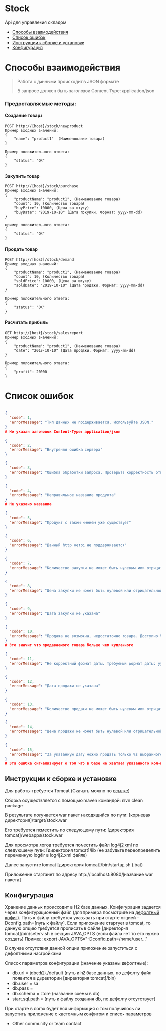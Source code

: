 # Stock 

Api для управления складом

- [Способы взаимодействия](#markdown-header-cпособы-взаимодействия)
- [Список ошибок](#список-ошибок)
- [Инструкции к сборке и установке](#markdown-header-инструкции-к-сборке-и-установке)
- [Конфигурация](#markdown-header-конфигурация)

# Способы взаимодействия 


> Работа с данными происходит в JSON формате
> 
> В запросе должен быть заголовок Content-Type: application/json 

### Предоставляемые методы:

#### Создание товара
```
POST http://[host]/stock/newproduct
Пример входных значений:
{
    "name": "product1"  (Наименование товара)
}

Пример положительного ответа:
{
    "status": "OK"
}
```

#### Закупить товар
```
POST http://[host]/stock/purchase
Пример входных значений:
{ 
    "productName": "product1", (Наименование товара)
    "count": 10, (Количество товара)
    "buyPrice": 10000, (Цена за штуку)
    "buyDate": "2019-10-10" (Дата покупки. Формат: yyyy-mm-dd)
}

Пример положительного ответа:
{
    "status": "OK"
}
```

#### Продать товар
```
POST http://[host]/stock/demand
Пример входных значений:
{ 
    "productName": "product1", (Наименование товара)
    "count": 10, (Количество товара)
    "soldPrice": 10000, (Цена за штуку)
    "soldDate": "2019-10-10" (Дата продажи. Формат: yyyy-mm-dd)
}

Пример положительного ответа:
{
    "status": "OK"
}
```

#### Расчитать прибыль
```
GET http://[host]/stock/salesreport
Пример входных значений:
{ 
    "productName": "product1", (Наименование товара)
    "date": "2019-10-10" (Дата продажи. Формат: yyyy-mm-dd)
}

Пример положительного ответа:
{
    "profit": 20000 
}
```

# Список ошибок

```json

{
  "code": 1, 
  "errorMessage": "Тип данных не поддерживается. Используйте JSON."
}
# Не указан заголовок Content-Type: application/json

{
  "code": 2, 
  "errorMessage": "Внутреняя ошибка сервера"
}

{
  "code": 3, 
  "errorMessage": "Ошибка обработки запроса. Проверьте корректность отправляемого json-a."
}

{
  "code": 4, 
  "errorMessage": "Неправильное название продукта"
}
# Не указано название

{
  "code": 5, 
  "errorMessage": "Продукт с таким именем уже существует"
}

{
  "code": 6, 
  "errorMessage": "Данный http метод не поддерживается"
}

{
  "code": 7, 
  "errorMessage": "Количество закупки не может быть нулевым или отрицательным"
}

{
  "code": 8, 
  "errorMessage": "Цена закупки не может быть нулевой или отрицательной"
}

{
  "code": 9, 
  "errorMessage": "Дата закупки не указана"
}

{
  "code": 10, 
  "errorMessage": "Продажа не возможна, недостаточно товара. Доступно %s."
}
# Это значит что продаваемого товара больше чем купленного

{
  "code": 11, 
  "errorMessage": "Не корректный формат даты. Требуемый формат даты: yyyy-mm-dd."
}

{
  "code": 12, 
  "errorMessage": "Дата продажи не указана"
}

{
  "code": 13, 
  "errorMessage": "Количество продажи не может быть нулевым или отрицательным"
}

{
  "code": 14, 
  "errorMessage": "Цена продажи не может быть нулевой или отрицательной"
}

{
  "code": 15, 
  "errorMessage": "За указанную дату можно продать только %s выбранного продукта"
}
# Эта ошибка сигнализирует о том что в базе не хватает указанного кол-ва продукта за указанную дату. Цифра означает сколько продукта можно продать за указанную дату.

```

## Инструкции к сборке и установке 


Для работы требуется Tomcat (Скачать можно по [ссылке](https://tomcat.apache.org/download-90.cgi))

Сборка осуществляется с помощью maven командой: mvn clean package 

В результате получается war пакет находящийся по пути: [корневая директория]/target/stock.war

Его требуется поместить по следующему пути: [директория tomcat]/webapps/stock.war

Для просмотра логов требуется поместить файл [log4j2.xml](./logs/log4j2.xml) по следующему пути: [директория tomcat]/lib (не забудьте переопределить переменную logdir в log4j2.xml файле)

Далее запустите tomcat [директория tomcat]/bin/startup.sh (.bat)

Приложение стартанет по адресу http://localhost:8080/[название war пакета]


## Конфигурация


Хранение данных происходит в H2 базе данных.
Конфигурация задается через конфигурационный файл (для примера посмотрите на [дефолтный кофиг](./src/main/resources/application.properties)). 
Путь к файлу требуется указывать при старте опцией -Dconfig.path=[путь к файлу]. 
Если приложение стартует в tomcat, то данную опцию требуется прописать в файле [директория tomcat]/bin/setenv.sh в секции JAVA_OPTS (если файла нет то его нужно создать)
Пример: export JAVA_OPTS="-Dconfig.path=/home/user..."

В случае отсутствия данной опции приложение запуститься с дефолтными настройками

Список параметров конфигурации (значение указаны дефолтные):

- db.url = jdbc:h2:./default (путь к h2 базе данных, по дефолту файл появится в директории [директория tomcat]/bin)
- db.user = sa
- db.pass =
- db.schema = store (название схемы в db)
- start.sql.path = (путь к файлу создания db, по дефолту отсутствует)

При старте в логах будет вся информация о том получилось ли запустить приложение с кастомным конфигом и список параметров


* Other community or team contact
